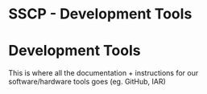 # SSCP - Development Tools

# Development Tools

This is where all the documentation + instructions for our software/hardware tools goes (eg. GitHub, IAR)

